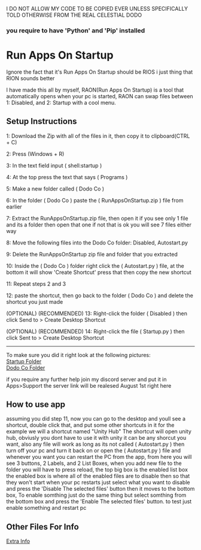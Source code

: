 I DO NOT ALLOW MY CODE TO BE COPIED EVER UNLESS SPECIFICALLY TOLD OTHERWISE FROM THE REAL CELESTIAL DODO
### you require to have 'Python' and 'Pip' installed ###
# Run Apps On Startup

Ignore the fact that it's Run Apps On Startup should be RIOS i just thing that RION sounds better
 
I have made this all by myself,
RAON(Run Apps On Startup) is a tool that automatically opens when your pc is started, RAON can swap files between 1: Disabled, and 2: Startup with a cool menu.

## Setup Instructions ##

1: Download the Zip with all of the files in it, then copy it to clipboard(CTRL + C)

2: Press (Windows + R)

3: In the text field input ( shell:startup )

4: At the top press the text that says ( Programs )

5: Make a new folder called ( Dodo Co )

6: In the folder ( Dodo Co ) paste the ( RunAppsOnStartup.zip ) file from earlier 

7: Extract the RunAppsOnStartup.zip file, then open it if you see only 1 file and its a folder then open that one if not that is ok you will see 7 files either way

8: Move the following files into the Dodo Co folder: Disabled, Autostart.py

9: Delete the RunAppsOnStartup zip file and folder that you extracted

10: Inside the ( Dodo Co ) folder right click the ( Autostart.py ) file, at the bottom it will show 'Create Shortcut' press that then copy the new shortcut

11: Repeat steps 2 and 3

12: paste the shortcut, then go back to the folder ( Dodo Co ) and delete the shortcut you just made

(OPTIONAL) (RECOMMENDED) 13: Right-click the folder ( Disabled ) then click Send to > Create Desktop Shortcut

(OPTIONAL) (RECOMMENDED) 14: Right-click the file ( Startup.py ) then click Sent to > Create Desktop Shortcut

---

To make sure you did it right look at the following pictures:
<br>[Startup Folder](https://github.com/CelestialDodo/RunAppsOnStartup/blob/main/Startup%20Folder.jpg)
<br>[Dodo Co Folder](https://github.com/CelestialDodo/RunAppsOnStartup/blob/main/Dodo%20Co%20Folder.jpg)

if you require any further help join my discord server and put it in Apps>Support
the server link will be realesed August 1st right here

## How to use app ##

assuming you did step 11, now you can go to the desktop and youll see a shortcut, double click that, and put some other shortcuts in it for the example we will a shortcut named "Unity Hub" The shortcut will open unity hub, obviusly you dont have to use it with unity it can be any shorcut you want, also any file will work as long as its not called ( Autostart.py ) then turn off your pc and turn it back on or open the ( Autostart.py ) file and whenever you want you can restart the PC from the app, from here you will see 3 buttons, 2 Labels, and 2 List Boxes, when you add new file to the folder you will have to press reload, the top big box is the enabled list box the enabled box is where all of the enabled files are to disable then so that they won't start when your pc restarts just select what you want to disable and press the 'Disable The selected files' button then it moves to the bottom box, To enable somthing just do the same thing but select somthing from the bottom box and press the 'Enable The selected files' button. to test just enable something and restart pc

## Other Files For Info ##

[Extra Info](https://github.com/CelestialDodo/RunAppsOnStartup/blob/main/Info-Info.md)
